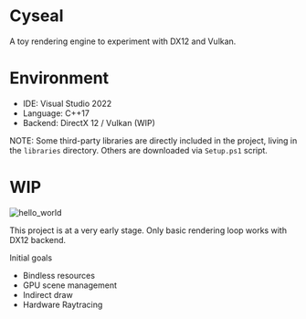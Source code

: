 # Cyseal

A toy rendering engine to experiment with DX12 and Vulkan.

# Environment

* IDE: Visual Studio 2022
* Language: C++17
* Backend: DirectX 12 / Vulkan (WIP)

NOTE: Some third-party libraries are directly included in the project,
living in the `libraries` directory. Others are downloaded via `Setup.ps1` script.

# WIP

![hello_world](https://user-images.githubusercontent.com/11644393/196040224-dafb600b-1be4-46e3-aa16-5335859c9e76.jpg)

This project is at a very early stage. Only basic rendering loop works with DX12 backend.

Initial goals

* Bindless resources
* GPU scene management
* Indirect draw
* Hardware Raytracing
